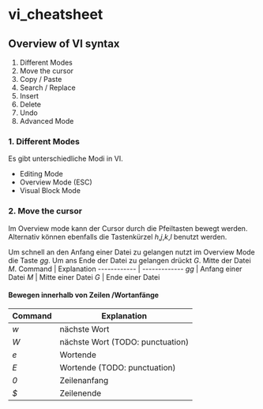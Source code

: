 # vi_cheatsheet

## Overview of VI syntax
1. Different Modes
2. Move the cursor
3. Copy / Paste
4. Search / Replace
5. Insert
6. Delete
7. Undo
8. Advanced Mode

### 1. Different Modes

Es gibt unterschiedliche Modi in VI.
* Editing Mode 
* Overview Mode (ESC)
* Visual Block Mode

### 2. Move the cursor

Im Overview mode kann der Cursor durch die Pfeiltasten bewegt werden. Alternativ können ebenfalls die Tastenkürzel 
*h*,*j*,*k*,*l* benutzt werden.

Um schnell an den Anfang einer Datei zu gelangen nutzt im Overview Mode die Taste *gg*.
Um ans Ende der Datei zu gelangen drückt *G*.
Mitte der Datei *M*.
Command | Explanation
------------ | -------------
*gg* | Anfang einer Datei
*M* | Mitte einer Datei
*G* | Ende einer Datei

#### Bewegen innerhalb von Zeilen /Wortanfänge
Command | Explanation
------------ | -------------
*w* | nächste Wort
*W* | nächste Wort (TODO: punctuation)
*e* | Wortende
*E* | Wortende (TODO: punctuation)
*0* | Zeilenanfang
*$* | Zeilenende


